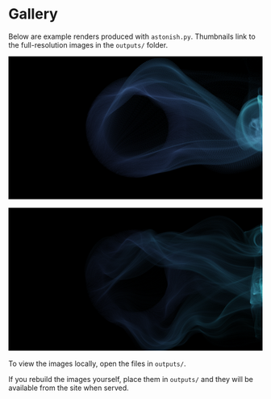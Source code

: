 # Gallery

Below are example renders produced with `astonish.py`. Thumbnails link to the full-resolution images in the `outputs/` folder.

<div class="astonish-gallery">

[![1080p thumbnail](../static/img/astonish_1920x1080_thumb.png)](/outputs/astonish_1920x1080.png)

[![4K thumbnail](../static/img/astonish_3840x2160_thumb.png)](/outputs/astonish_3840x2160.png)

</div>

To view the images locally, open the files in `outputs/`.

If you rebuild the images yourself, place them in `outputs/` and they will be available from the site when served.
